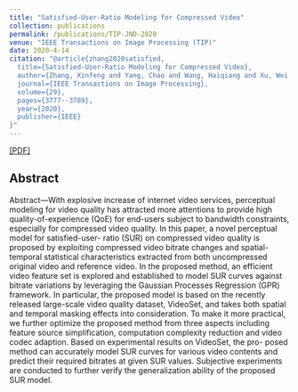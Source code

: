 ```yaml
---
title: "Satisfied-User-Ratio Modeling for Compressed Video"
collection: publications
permalink: /publications/TIP-JND-2020
venue: "IEEE Transactions on Image Processing (TIP)"
date: 2020-4-14
citation: "@article{zhang2020satisfied,
  title={Satisfied-User-Ratio Modeling for Compressed Video},
  author={Zhang, Xinfeng and Yang, Chao and Wang, Haiqiang and Xu, Wei and Kuo, C-C Jay},
  journal={IEEE Transactions on Image Processing},
  volume={29},
  pages={3777--3789},
  year={2020},
  publisher={IEEE}
}"
---
```

[[PDF]](http://haiqwang.com/publications/TIP-JND-2020)

## Abstract
Abstract—With explosive increase of internet video services, perceptual modeling for video quality has attracted more attentions to provide high quality-of-experience (QoE) for end-users subject to bandwidth constraints, especially for compressed video quality. In this paper, a novel perceptual model for satisfied-user- ratio (SUR) on compressed video quality is proposed by exploiting compressed video bitrate changes and spatial-temporal statistical characteristics extracted from both uncompressed original video and reference video. In the proposed method, an efficient video feature set is explored and established to model SUR curves against bitrate variations by leveraging the Gaussian Processes Regression (GPR) framework. In particular, the proposed model is based on the recently released large-scale video quality dataset, VideoSet, and takes both spatial and temporal masking effects into consideration. To make it more practical, we further optimize the proposed method from three aspects including feature source simplification, computation complexity reduction and video codec adaption. Based on experimental results on VideoSet, the pro- posed method can accurately model SUR curves for various video contents and predict their required bitrates at given SUR values. Subjective experiments are conducted to further verify the generalization ability of the proposed SUR model.
